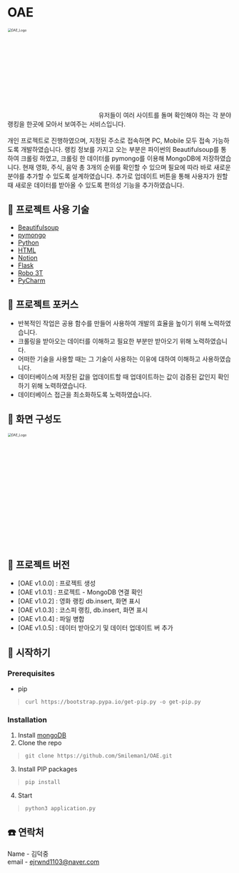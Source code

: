 # OAE
<img width="400" alt="OAE_Logo" src="https://user-images.githubusercontent.com/71224672/132128133-dd9c9049-6bd5-4436-81a0-88f021051b87.png" alt="image-20210830221721743" style="zoom:50%;">
유저들이 여러 사이트를 돌며 확인해야 하는 각 분야 랭킹을 한곳에 모아서 보여주는 서비스입니다.<br><br>
개인 프로젝트로 진행하였으며, 지정된 주소로 접속하면 PC, Mobile 모두 접속 가능하도록 개발하였습니다. 랭킹 정보를 가지고 오는 부분은 파이썬의 Beautifulsoup를 통하여 크롤링 하였고, 크롤링 한 데이터를 pymongo를 이용해 MongoDB에 저장하였습니다. 현재 영화, 주식, 음악 총 3개의 순위를 확인할 수 있으며 필요에 따라 바로 새로운 분야를 추가할 수 있도록 설계하였습니다. 추가로 업데이트 버튼을 통해 사용자가 원할 때 새로운 데이터를 받아올 수 있도록 편의성 기능을 추가하였습니다.

## 🥇 프로젝트 사용 기술
- [Beautifulsoup](https://www.crummy.com/software/BeautifulSoup/bs4/doc/)
- [pymongo](https://pymongo.readthedocs.io/en/stable/)
- [Python](https://www.python.org/downloads/)
- [HTML](https://developer.mozilla.org/ko/docs/Web/HTML)
- [Notion](https://notion.so)
- [Flask](https://flask.palletsprojects.com/en/2.0.x/)
- [Robo 3T](https://robomongo.org/download)
- [PyCharm](https://www.jetbrains.com/ko-kr/pycharm/download/#section=windows)


## 🥇 프로젝트 포커스
- 반복적인 작업은 공용 함수를 만들어 사용하여 개발의 효율을 높이기 위해 노력하였습니다.<br>
- 크롤링을 받아오는 데이터를 이해하고 필요한 부분만 받아오기 위해 노력하였습니다.<br>
- 어떠한 기술을 사용할 때는 그 기술이 사용하는 이유에 대하여 이해하고 사용하였습니다.<br>
- 데이터베이스에 저장된 값을 업데이트할 때 업데이트하는 값이 검증된 값인지 확인하기 위해 노력하였습니다.<br>
- 데이터베이스 접근을 최소화하도록 노력하였습니다.<br>

## 🥇 화면 구성도
<img width="500" alt="OAE_Logo" src="https://user-images.githubusercontent.com/71224672/132134116-e876f086-1915-49e1-bef8-5fdf50093f4a.png" alt="image-20210830221721743" style="zoom:50%;">

## 🥇 프로젝트 버전
- [OAE v1.0.0] : 프로젝트 생성
- [OAE v1.0.1] : 프로젝트 - MongoDB 연결 확인
- [OAE v1.0.2] : 영화 랭킹 db.insert, 화면 표시
- [OAE v1.0.3] : 코스피 랭킹, db.insert, 화면 표시
- [OAE v1.0.4] : 파일 병합
- [OAE v1.0.5] : 데이터 받아오기 및 데이터 업데이트 버 추가


## 🥇 시작하기
### Prerequisites
- pip
>```
>curl https://bootstrap.pypa.io/get-pip.py -o get-pip.py
>```

### Installation
1. Install [mongoDB](https://www.mongodb.com/)
2. Clone the repo
>```
>git clone https://github.com/Smileman1/OAE.git
>```
3. Install PIP packages
>```
>pip install
>```
4. Start
>```
>python3 application.py
>```




## :phone: 연락처
Name - 김덕중<br>
email - ejrwnd1103@naver.com
